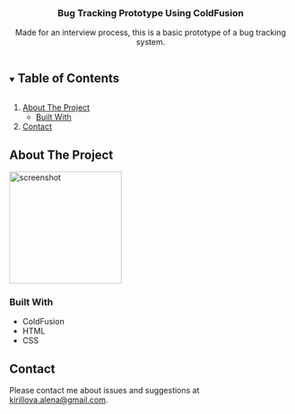 <br />
<p align="center">

  <h3 align="center">Bug Tracking Prototype Using ColdFusion</h3>

  <p align="center">
    Made for an interview process, this is a basic prototype of a bug tracking system.
  </p>
</p>

<!-- TABLE OF CONTENTS -->
<details open="open">
  <summary><h2 style="display: inline-block">Table of Contents</h2></summary>
  <ol>
    <li>
      <a href="#about-the-project">About The Project</a>
      <ul>
        <li><a href="#built-with">Built With</a></li>
      </ul>
    </li>
    <li><a href="#contact">Contact</a></li>
  </ol>
</details>



<!-- ABOUT THE PROJECT -->
## About The Project

<!--[![Product Name Screen Shot][product-screenshot]](https://github.com/AlenKir/gi_cf/tree/main/screenshots_for_readme/bugs_list.png)-->

<img src="https://github.com/AlenKir/gi_cf/tree/main/screenshots_for_readme/bug_list.png"
       alt="screenshot" align="middle" height="200">

### Built With

* ColdFusion
* HTML
* CSS

## Contact
Please contact me about issues and suggestions at kirillova.alena@gmail.com.
